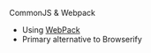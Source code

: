 CommonJS & Webpack

 * Using [WebPack](http://webpack.github.io/docs/tutorials/getting-started/)
 * Primary alternative to Browserify
